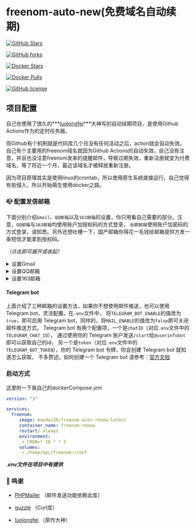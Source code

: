 #  freenom-auto-new(免费域名自动续期)

[![GitHub Stars](https://img.shields.io/github/stars/roiding/freenom-auto-renew.svg?style=flat-square&label=Stars&logo=github)](https://github.com/roiding/freenom-auto-renew/stargazers)

[![GitHub forks](https://img.shields.io/github/forks/roiding/freenom-auto-renew.svg?style=flat-square&label=Forks&logo=github)](https://github.com/roiding/freenom-auto-renew/fork)

[![Docker Stars](https://img.shields.io/docker/stars/maodou38/freenom-auto-renew.svg?style=flat-square&label=Stars&logo=docker)](https://hub.docker.com/r/maodou38/freenom-auto-renew)

[![Docker Pulls](https://img.shields.io/docker/pulls/maodou38/freenom-auto-renew.svg?style=flat-square&label=Pulls&logo=docker)](https://hub.docker.com/r/maodou38/freenom-auto-renew) 

 [![GitHub license](https://img.shields.io/github/license/roiding/freenom-auto-renew.svg?style=flat-square&label=LICENSE)](https://github.com/roiding/freenom-auto-renew/blob/master/LICENSE)

## 项目配置

自己也使用了很久的***[luolongfei](https://github.com/luolongfei/freenom)***大神写的自动续期项目，是使用Github Actions作为的定时任务器。

但Github有个机制就是代码库几个月没有任何活动之后，action就会自动失效。自己有个主要用的freenom域名就因为Github Actions的自动失效，自己没有注意，并且也没注意freenom发来的提醒邮件，导致过期失效，重新注册就变为付费域名，等了将近一个月，最近该域名才被释放重新注册。





因为项目原理其实是使用linux的crontab，所以使用原生系统直接运行，自己觉得有些侵入，所以开始萌生使用docker之路。



### 📪  配置发信邮箱

下面分别介绍`Gmail`、`QQ邮箱`以及`163邮箱`的设置，你只用看自己需要的部分。注意，`QQ邮箱`与`163邮箱`均使用账户加授权码的方式登录，
`谷歌邮箱`使用账户加密码的方式登录，请知悉。另外还想吐槽一下，国产邮箱你得花一毛钱给邮箱提供方发一条短信才能拿到授权码。

*（点击即可展开或收起）*

<details>
    <summary>设置Gmail</summary>
<br>


1、在`设置>转发和POP/IMAP`中，勾选

- 对所有邮件启用 POP 
- 启用 IMAP

![gmail配置01](https://s2.ax1x.com/2020/01/31/13tKsg.png "gmail配置01")

然后保存更改。

2、允许不够安全的应用

登录谷歌邮箱后，访问 [谷歌权限设置界面](https://myaccount.google.com/u/0/lesssecureapps?pli=1&pageId=none) ，启用允许不够安全的应用。

![gmail配置02](https://s2.ax1x.com/2020/01/31/1392KH.png "gmail配置02")

另外，若遇到提示

> 不允许访问账户

登录谷歌邮箱后，去 [gmail的这个界面](https://accounts.google.com/b/0/DisplayUnlockCaptcha) 点击允许。这种情况较为少见。

***

</details>

<details>
    <summary>设置QQ邮箱</summary>
<br>


在`设置>账户>POP3/IMAP/SMTP/Exchange/CardDAV/CalDAV服务`下，开启`POP3/SMTP服务`

![qq邮箱配置01](https://s2.ax1x.com/2020/01/31/13cIKA.png "qq邮箱配置01")

此时坑爹的QQ邮箱会要求你用手机发送一条短信给腾讯，发送完了点一下`我已发送`

![qq邮箱配置02](https://s2.ax1x.com/2020/01/31/13c4vd.png "qq邮箱配置02")

然后你就能看到你的邮箱授权码了，使用邮箱账户加授权码即可登录，记下授权码

![qq邮箱配置03](https://s2.ax1x.com/2020/01/31/13cTbt.png "qq邮箱配置03")

![qq邮箱配置04](https://s2.ax1x.com/2020/01/31/13coDI.png "qq邮箱配置04")

***

</details>

<details>
    <summary>设置163邮箱</summary>
<br>


在`设置>POP3/SMTP/IMAP`下，开启`POP3/SMTP服务`和`IMAP/SMTP服务`并保存

![163邮箱配置01](https://s2.ax1x.com/2020/01/31/13WKZn.png "163邮箱配置01")

![163邮箱配置02](https://s2.ax1x.com/2020/01/31/13WQI0.png "163邮箱配置02")

现在点击侧边栏的`客户端授权密码`，并获取授权码，你看到画面可能和我不一样，因为我已经获取了授权码，所以只有`重置授权码`按钮，这里自己根据网站提示申请获取授权码，网易和腾讯一样恶心，需要你用手机给它发一条短信才能拿到授权码

![163邮箱配置03](https://s2.ax1x.com/2020/01/31/13WMaq.png "163邮箱配置03")

</details>

#### Telegram bot

上面介绍了三种邮箱的设置方法，如果你不想使用邮件推送，也可以使用 Telegram bot，灵活配置。在`.env`文件中，
将`TELEGRAM_BOT_ENABLE`的值改为`true`，即可启用 Telegram bot，同样的，将`MAIL_ENABLE`的值改为`false`即可关闭邮件推送方式。
Telegram bot 有两个配置项，一个是`chatID`（对应`.env`文件中的`TELEGRAM_CHAT_ID`），
通过使用你的 Telegram 账户发送`/start`给`@userinfobot`即可以获取自己的id，
另一个是`token`（对应`.env`文件中的`TELEGRAM_BOT_TOKEN`），你的 Telegram bot 令牌，你会创建 Telegram bot 就知道怎么获取，
不多赘述。如何创建一个 Telegram bot 请参考：[官方文档](https://core.telegram.org/bots#6-botfather)

### 启动方式

这里附一下我自己的dockerCompose.yml

```yml
version: "3"

services:
  freenom:
     image: maodou38/freenom-auto-renew:latest
     container_name: freenom-renew
     restart: always
     environment:
      - CRON=* 18 * * 5
     volumes:
      - /home/opc/freenom:/conf
```

***.env文件在项目中有提供***

### 🎉  鸣谢

- [PHPMailer](https://github.com/PHPMailer/PHPMailer/) （邮件发送功能依赖此库）

- [guzzle](https://github.com/guzzle/guzzle) （Curl库）

- [luolongfei](https://github.com/luolongfei/freenom) （原作大神）